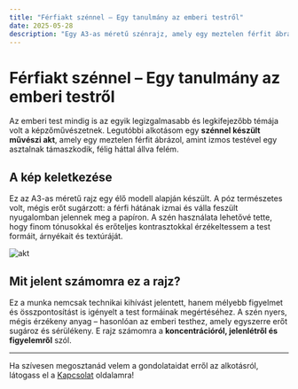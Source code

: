 ```yaml
---
title: "Férfiakt szénnel – Egy tanulmány az emberi testről"
date: 2025-05-28
description: "Egy A3-as méretű szénrajz, amely egy meztelen férfit ábrázol, amint izmos testével egy asztalnak támaszkodik."
---
```


# Férfiakt szénnel – Egy tanulmány az emberi testről

Az emberi test mindig is az egyik legizgalmasabb és legkifejezőbb témája volt a képzőművészetnek. Legutóbbi alkotásom egy **szénnel készült művészi akt**, amely egy meztelen férfit ábrázol, amint izmos testével egy asztalnak támaszkodik, félig háttal állva felém.

## A kép keletkezése

Ez az A3-as méretű rajz egy élő modell alapján készült. A póz természetes volt, mégis erőt sugárzott: a férfi hátának izmai és válla feszült nyugalomban jelennek meg a papíron. A szén használata lehetővé tette, hogy finom tónusokkal és erőteljes kontrasztokkal érzékeltessem a test formáit, árnyékait és textúráját.

![akt](/images/nude.jpg)

## Mit jelent számomra ez a rajz?

Ez a munka nemcsak technikai kihívást jelentett, hanem mélyebb figyelmet és összpontosítást is igényelt a test formáinak megértéséhez. A szén nyers, mégis érzékeny anyag – hasonlóan az emberi testhez, amely egyszerre erőt sugároz és sérülékeny. E rajz számomra a **koncentrációról, jelenlétről és figyelemről** szól.

---

Ha szívesen megosztanád velem a gondolataidat erről az alkotásról, látogass el a [Kapcsolat](./kontact.md) oldalamra!
